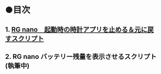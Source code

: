 # ●目次  

## 1.  [RG nano　起動時の時計アプリを止める＆元に戻すスクリプト](https://github.com/game-de-it/RGnano/blob/main/clocks.md)
## 2.  RG nano バッテリー残量を表示させるスクリプト(執筆中)  

